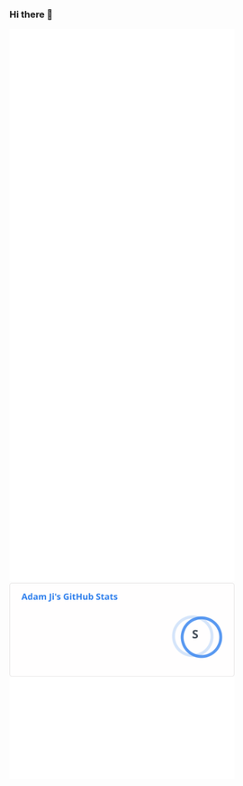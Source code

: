 ### Hi there 👋

<picture>
  <img align="left" width="400"  src="./img/general.svg" alt="general">
</picture>

<picture>
  <img width="400"  src="./img/habits.svg" alt="habits">
</picture>

<picture>
<!--   <img align="left" width="400" src="https://github-readme-stats-adam.vercel.app/api?username=adameecs&show_icons=true&count_private=true&include_all_commits=true" alt="stats"> -->
  <img align="left" width="400" src="./img/stats-cache.svg" alt="stats">
</picture>

<picture>
  <img width="400"  src="./img/achievements-compact-bak.svg" alt="achievements-compact">
</picture>

<!--
**AdamEECS/AdamEECS** is a ✨ _special_ ✨ repository because its `README.md` (this file) appears on your GitHub profile.

Here are some ideas to get you started:

- 🔭 I’m currently working on ...
- 🌱 I’m currently learning ...
- 👯 I’m looking to collaborate on ...
- 🤔 I’m looking for help with ...
- 💬 Ask me about ...
- 📫 How to reach me: ...
- 😄 Pronouns: ...
- ⚡ Fun fact: ...
-->
